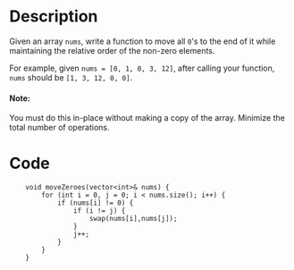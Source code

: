 # Description

Given an array `nums`, write a function to move all `0`'s to the end of it while maintaining the relative order of the non-zero elements.

For example, given `nums = [0, 1, 0, 3, 12]`, after calling your function, `nums` should be `[1, 3, 12, 0, 0]`.

#### Note:
You must do this in-place without making a copy of the array.
Minimize the total number of operations.

# Code

```
    void moveZeroes(vector<int>& nums) {
        for (int i = 0, j = 0; i < nums.size(); i++) {
            if (nums[i] != 0) {
                if (i != j) {
                    swap(nums[i],nums[j]);
                }
                j++;
            }
        }
    }

```
